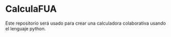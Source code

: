# CalculaFUA

Este repositorio será usado para crear una calculadora colaborativa usando el lenguaje python.
